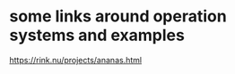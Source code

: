 some links around operation systems and examples
================================================

https://rink.nu/projects/ananas.html
